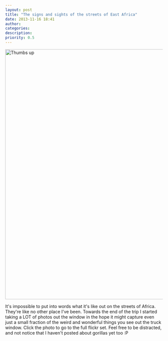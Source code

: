 ```yaml
---
layout: post
title: "The signs and sights of the streets of East Africa"
date: 2013-11-16 18:41
author: 
categories: 
description: 
priority: 0.5
---
```

<a href="http://www.flickr.com/photos/83213379@N00/sets/72157637321575513/" title="Thumbs up by Lucas the nomad, on Flickr"><img src="http://farm6.staticflickr.com/5542/10676737816_a3febce946_c.jpg" alt="Thumbs up" height="800" width="586" /></a>

It's impossible to put into words what it's like out on the streets of Africa. They're like no other place I've been. Towards the end of the trip I started taking a LOT of photos out the window in the hope it might capture even just a small fraction of the weird and wonderful things you see out the truck window. Click the photo to go to the full flickr set. Feel free to be distracted, and not notice that I haven't posted about gorillas yet too :P
